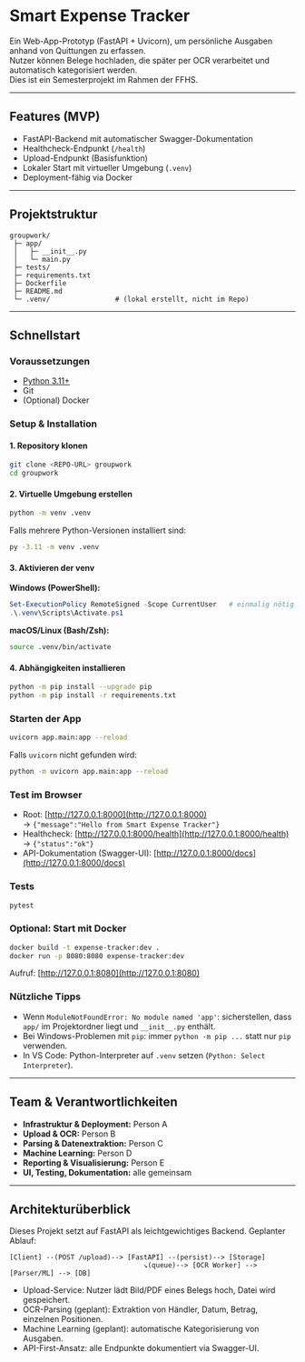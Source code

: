# Smart Expense Tracker

Ein Web-App-Prototyp (FastAPI + Uvicorn), um persönliche Ausgaben anhand von Quittungen zu erfassen.  
Nutzer können Belege hochladen, die später per OCR verarbeitet und automatisch kategorisiert werden.  
Dies ist ein Semesterprojekt im Rahmen der FFHS.

---

## Features (MVP)
- FastAPI-Backend mit automatischer Swagger-Dokumentation
- Healthcheck-Endpunkt (`/health`)
- Upload-Endpunkt (Basisfunktion)
- Lokaler Start mit virtueller Umgebung (`.venv`)
- Deployment-fähig via Docker

---

## Projektstruktur

```text
groupwork/
 ├─ app/
 │   ├─ __init__.py
 │   └─ main.py
 ├─ tests/
 ├─ requirements.txt
 ├─ Dockerfile
 ├─ README.md
 └─ .venv/                # (lokal erstellt, nicht im Repo)
```

---

## Schnellstart

### Voraussetzungen
- [Python 3.11+](https://www.python.org/downloads/)
- Git
- (Optional) Docker

### Setup & Installation

#### 1. Repository klonen
```bash
git clone <REPO-URL> groupwork
cd groupwork
```

#### 2. Virtuelle Umgebung erstellen
```bash
python -m venv .venv
```

Falls mehrere Python-Versionen installiert sind:
```bash
py -3.11 -m venv .venv
```

#### 3. Aktivieren der venv

**Windows (PowerShell):**
```powershell
Set-ExecutionPolicy RemoteSigned -Scope CurrentUser   # einmalig nötig
.\.venv\Scripts\Activate.ps1
```

**macOS/Linux (Bash/Zsh):**
```bash
source .venv/bin/activate
```

#### 4. Abhängigkeiten installieren
```bash
python -m pip install --upgrade pip
python -m pip install -r requirements.txt
```

### Starten der App
```bash
uvicorn app.main:app --reload
```

Falls `uvicorn` nicht gefunden wird:
```bash
python -m uvicorn app.main:app --reload
```

### Test im Browser
- Root: [http://127.0.0.1:8000](http://127.0.0.1:8000)  
  → `{"message":"Hello from Smart Expense Tracker"}`
- Healthcheck: [http://127.0.0.1:8000/health](http://127.0.0.1:8000/health)  
  → `{"status":"ok"}`
- API-Dokumentation (Swagger-UI): [http://127.0.0.1:8000/docs](http://127.0.0.1:8000/docs)

### Tests
```bash
pytest
```

### Optional: Start mit Docker
```bash
docker build -t expense-tracker:dev .
docker run -p 8080:8080 expense-tracker:dev
```
Aufruf: [http://127.0.0.1:8080](http://127.0.0.1:8080)

### Nützliche Tipps
- Wenn `ModuleNotFoundError: No module named 'app'`: sicherstellen, dass `app/` im Projektordner liegt und `__init__.py` enthält.
- Bei Windows-Problemen mit `pip`: immer `python -m pip ...` statt nur `pip` verwenden.
- In VS Code: Python-Interpreter auf `.venv` setzen (`Python: Select Interpreter`).

---

## Team & Verantwortlichkeiten
- **Infrastruktur & Deployment:** Person A
- **Upload & OCR:** Person B
- **Parsing & Datenextraktion:** Person C
- **Machine Learning:** Person D
- **Reporting & Visualisierung:** Person E
- **UI, Testing, Dokumentation:** alle gemeinsam

---

## Architekturüberblick
Dieses Projekt setzt auf FastAPI als leichtgewichtiges Backend. Geplanter Ablauf:

```
[Client] --(POST /upload)--> [FastAPI] --(persist)--> [Storage]
                                 ↘(queue)--> [OCR Worker] --> [Parser/ML] --> [DB]
```

- Upload-Service: Nutzer lädt Bild/PDF eines Belegs hoch, Datei wird gespeichert.
- OCR-Parsing (geplant): Extraktion von Händler, Datum, Betrag, einzelnen Positionen.
- Machine Learning (geplant): automatische Kategorisierung von Ausgaben.
- API-First-Ansatz: alle Endpunkte dokumentiert via Swagger-UI.
